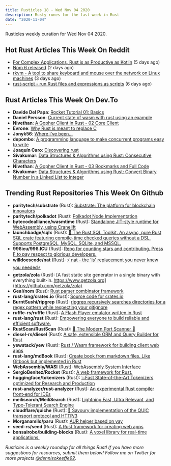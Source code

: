 ```yaml
---
title: Rusticles 18 - Wed Nov 04 2020
description: Rusty runes for the last week in Rust
date: "2020-11-04"
---
```


Rusticles weekly curation for Wed Nov 04 2020.

## Hot Rust Articles This Week On Reddit

- [For Complex Applications, Rust is as Productive as Kotlin](https://www.reddit.com/r/rust/comments/jk8648/for_complex_applications_rust_is_as_productive_as/) (5 days ago)
- [Nom 6 released](https://www.reddit.com/r/rust/comments/jmiyg8/nom_6_released/) (2 days ago)
- [rkvm - A tool to share keyboard and mouse over the network on Linux machines](https://www.reddit.com/r/rust/comments/jlhga1/rkvm_a_tool_to_share_keyboard_and_mouse_over_the/) (3 days ago)
- [rust-script - run Rust files and expressions as scripts](https://www.reddit.com/r/rust/comments/jjnyv1/rustscript_run_rust_files_and_expressions_as/) (6 days ago)

## Rust Articles This Week On Dev.To

- **Davide Del Papa**: [Rocket Tutorial 01: Basics](https://dev.to/davidedelpapa/rocket-tutorial-01-basics-4ph9)
- **Daniel Persson**: [Current state of wasm with rust using an example](https://dev.to/kalaspuffar/current-state-of-wasm-with-rust-using-an-example-1c2p)
- **Nivethan**: [A Gopher Client in Rust - 02 Core Client](https://dev.to/krowemoh/gopher-client-in-rust-02-core-client-anh)
- **Evrone**: [Why Rust is meant to replace C](https://dev.to/evrone/why-rust-is-meant-to-replace-c-3ab7)
- **Jonyk56**: [Where I've been...](https://dev.to/jonyk56/where-i-ve-been-18ba)
- **depombo**: [A programming language to make concurrent programs easy to write](https://dev.to/depombo/a-programming-language-to-make-concurrent-programs-easy-to-write-34oi)
- **Joaquín Caro**: [Discovering rust](https://dev.to/jcaromiq/discovering-rust-34de)
- **Sivakumar**: [Data Structures & Algorithms using Rust: Consecutive Characters](https://dev.to/ssivakumar77/data-structures-algorithms-using-rust-consecutive-characters-4lc4)
- **Nivethan**: [A Gopher Client in Rust - 03 Bookmarks and Full Code](https://dev.to/krowemoh/gopher-client-in-rust-03-extras-4o4d)
- **Sivakumar**: [Data Structures & Algorithms using Rust: Convert Binary Number in a Linked List to Integer](https://dev.to/ssivakumar77/data-structures-algorithms-using-rust-convert-binary-number-in-a-linked-list-to-integer-kjf)

## Trending Rust Repositories This Week On Github

- **paritytech/substrate** (Rust): [Substrate: The platform for blockchain innovators](https://github.com/paritytech/substrate)
- **paritytech/polkadot** (Rust): [Polkadot Node Implementation](https://github.com/paritytech/polkadot)
- **bytecodealliance/wasmtime** (Rust): [Standalone JIT-style runtime for WebAssembly, using Cranelift](https://github.com/bytecodealliance/wasmtime)
- **launchbadge/sqlx** (Rust): [🧰 The Rust SQL Toolkit. An async, pure Rust SQL crate featuring compile-time checked queries without a DSL. Supports PostgreSQL, MySQL, SQLite, and MSSQL.](https://github.com/launchbadge/sqlx)
- **996icu/996.ICU** (Rust): [Repo for counting stars and contributing. Press F to pay respect to glorious developers.](https://github.com/996icu/996.ICU)
- **willdoescode/nat** (Rust): [⚡️ nat - the 'ls' replacement you never knew you needed⚡️](https://github.com/willdoescode/nat)
- **getzola/zola** (Rust): [A fast static site generator in a single binary with everything built-in. https://www.getzola.org](https://github.com/getzola/zola)
- **Geal/nom** (Rust): [Rust parser combinator framework](https://github.com/Geal/nom)
- **rust-lang/crates.io** (Rust): [Source code for crates.io](https://github.com/rust-lang/crates.io)
- **BurntSushi/ripgrep** (Rust): [ripgrep recursively searches directories for a regex pattern while respecting your gitignore](https://github.com/BurntSushi/ripgrep)
- **ruffle-rs/ruffle** (Rust): [A Flash Player emulator written in Rust](https://github.com/ruffle-rs/ruffle)
- **rust-lang/rust** (Rust): [Empowering everyone to build reliable and efficient software.](https://github.com/rust-lang/rust)
- **RustScan/RustScan** (Rust): [🤖 The Modern Port Scanner 🤖](https://github.com/RustScan/RustScan)
- **diesel-rs/diesel** (Rust): [A safe, extensible ORM and Query Builder for Rust](https://github.com/diesel-rs/diesel)
- **yewstack/yew** (Rust): [Rust / Wasm framework for building client web apps](https://github.com/yewstack/yew)
- **rust-lang/mdBook** (Rust): [Create book from markdown files. Like Gitbook but implemented in Rust](https://github.com/rust-lang/mdBook)
- **WebAssembly/WASI** (Rust): [WebAssembly System Interface](https://github.com/WebAssembly/WASI)
- **SergioBenitez/Rocket** (Rust): [A web framework for Rust.](https://github.com/SergioBenitez/Rocket)
- **huggingface/tokenizers** (Rust): [💥Fast State-of-the-Art Tokenizers optimized for Research and Production](https://github.com/huggingface/tokenizers)
- **rust-analyzer/rust-analyzer** (Rust): [An experimental Rust compiler front-end for IDEs](https://github.com/rust-analyzer/rust-analyzer)
- **meilisearch/MeiliSearch** (Rust): [Lightning Fast, Ultra Relevant, and Typo-Tolerant Search Engine](https://github.com/meilisearch/MeiliSearch)
- **cloudflare/quiche** (Rust): [🥧 Savoury implementation of the QUIC transport protocol and HTTP/3](https://github.com/cloudflare/quiche)
- **Morganamilo/paru** (Rust): [AUR helper based on yay](https://github.com/Morganamilo/paru)
- **seed-rs/seed** (Rust): [A Rust framework for creating web apps](https://github.com/seed-rs/seed)
- **bonsairobo/building-blocks** (Rust): [A voxel library for real-time applications.](https://github.com/bonsairobo/building-blocks)

_Rusticles is a weekly roundup for all things Rust! If you have more suggestions for resources, submit them below! Follow me on Twitter for more projects [@dennisokeeffe92](https://twitter.com/dennisokeeffe92)._
